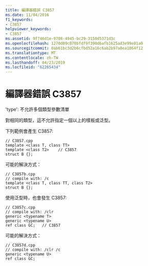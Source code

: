 ```yaml
---
title: 編譯器錯誤 C3857
ms.date: 11/04/2016
f1_keywords:
- C3857
helpviewer_keywords:
- C3857
ms.assetid: 9f746d1e-9708-4945-bc29-3150d5371d3c
ms.openlocfilehash: 1270d09c870bfdf9f390d6afb1625ad3e99e01a0
ms.sourcegitcommit: 0ab61bc3d2b6cfbd52a16c6ab2b97a8ea1864f12
ms.translationtype: MT
ms.contentlocale: zh-TW
ms.lasthandoff: 04/23/2019
ms.locfileid: "62265434"
---
```

# <a name="compiler-error-c3857"></a>編譯器錯誤 C3857

'type': 不允許多個類型參數清單

對相同的類型，這不允許指定一個以上的樣板或泛型。

下列範例會產生 C3857:

```
// C3857.cpp
template <class T, class TT>
template <class T2>    // C3857
struct B {};
```

可能的解決方式：

```
// C3857b.cpp
// compile with: /c
template <class T, class TT, class T2>
struct B {};
```

使用泛型時，也會發生 C3857:

```
// C3857c.cpp
// compile with: /clr
generic <typename T>
generic <typename U>
ref class GC;   // C3857
```

可能的解決方式：

```
// C3857d.cpp
// compile with: /clr /c
generic <typename U>
ref class GC;
```
